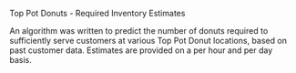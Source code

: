 Top Pot Donuts - Required Inventory Estimates

An algorithm was written to predict the number of donuts required to sufficiently serve customers at various Top Pot Donut locations, based on past customer data. Estimates are provided on a per hour and per day basis.
